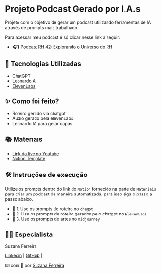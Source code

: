 # Projeto Podcast Gerado por I.A.s

Projeto com o objetivo de gerar um podcast utilizando ferramentas de IA através de prompts mais trabalhado.

Para acessar meu podcast é só clicar nesse link a seguir:
* 🎧🎙️	[Podcast RH 42: Explorando o Universo do RH](https://holy-beanie-aea.notion.site/PAS-Podcast-AI-Studio-d824f794589f4bb289cfe328505f3590)

## 🤖 Tecnologias Utilizadas

* [ChatGPT](https://chat.openai.com)
* [Leonardo AI](https://www.leonardo.ai)
* [ElevenLabs](https://elevenlabs.io)

## ✨ Como foi feito?

* Roteiro gerado via chatgpt
* Áudio gerado pela elevenLabs
* Leonardo IA para gerar capas

## 📚 Materiais

- [Link da live no Youtube](https://www.youtube.com)
- [Notion Template](https://helpful-jump-17b.notion.site/PAS-Podcast-AI-Studio-210489e15d7a4a73b743bb159e45d06f)

## 🛠️ Instruções de execução
Utilize os prompts dentro do link do `Notion` fornecido na parte de `Materiais` para criar um podcast de maneira automatizada, para isso siga o passo a passo abaixo.

- 🤖 1. Use os prompts de roteiro no `chagpt`
- 🤖 2. Use os prompts de roteiro gerados pelo chatgpt no  `ElevenLabs`
- 🤖 3. Use os prompts de artes no `midjourney`


## 👨‍💻 Especialista
Suzana Ferreira

[Linkedin](www.linkedin.com/in/suzana-ferreira-de-oliveira) | [GitHub](https://github.com/itzsuzana) |

⌨️ com 💜 por [Suzana Ferreira](www.linkedin.com/in/suzana-ferreira-de-oliveira)
